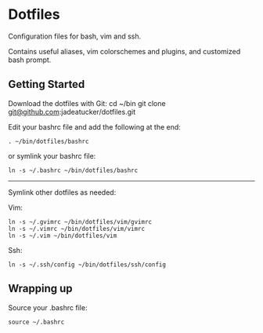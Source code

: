 Dotfiles
====
Configuration files for bash, vim and ssh.

Contains useful aliases, vim colorschemes and plugins, and customized
bash prompt.

Getting Started
---

Download the dotfiles with Git:
    cd ~/bin
    git clone git@github.com:jadeatucker/dotfiles.git

Edit your bashrc file and add the following at the end:

    . ~/bin/dotfiles/bashrc

or symlink your bashrc file:

    ln -s ~/.bashrc ~/bin/dotfiles/bashrc

---
Symlink other dotfiles as needed:

Vim:

    ln -s ~/.gvimrc ~/bin/dotfiles/vim/gvimrc
    ln -s ~/.vimrc ~/bin/dotfiles/vim/vimrc
    ln -s ~/.vim ~/bin/dotfiles/vim

Ssh:

    ln -s ~/.ssh/config ~/bin/dotfiles/ssh/config

Wrapping up
---

Source your .bashrc file:

    source ~/.bashrc
